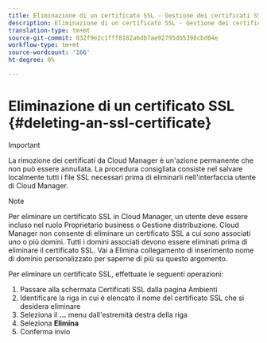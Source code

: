 ```yaml
---
title: Eliminazione di un certificato SSL - Gestione dei certificati SSL
description: Eliminazione di un certificato SSL - Gestione dei certificati SSL
translation-type: tm+mt
source-git-commit: 032f9e2c1fff8182a6db7ae92795db5398cbd04e
workflow-type: tm+mt
source-wordcount: '166'
ht-degree: 0%

---
```



# Eliminazione di un certificato SSL {#deleting-an-ssl-certificate}

>[!IMPORTANT]
>La rimozione dei certificati da Cloud Manager è un&#39;azione permanente che non può essere annullata. La procedura consigliata consiste nel salvare localmente tutti i file SSL necessari prima di eliminarli nell&#39;interfaccia utente di Cloud Manager.

>[!NOTE]
>Per eliminare un certificato SSL in Cloud Manager, un utente deve essere incluso nel ruolo Proprietario business o Gestione distribuzione. Cloud Manager non consente di eliminare un certificato SSL a cui sono associati uno o più domini.  Tutti i domini associati devono essere eliminati prima di eliminare il certificato SSL. Vai a Elimina collegamento di inserimento nome di dominio personalizzato per saperne di più su questo argomento.

Per eliminare un certificato SSL, effettuate le seguenti operazioni:

1. Passare alla schermata Certificati SSL dalla pagina Ambienti
1. Identificare la riga in cui è elencato il nome del certificato SSL che si desidera eliminare
1. Seleziona il **...** menu dall&#39;estremità destra della riga
1. Seleziona **Elimina**
1. Conferma invio
